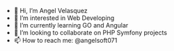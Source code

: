 - 👋 Hi, I’m Angel Velasquez
- 👀 I’m interested in Web Developing
- 🌱 I’m currently learning GO and Angular
- 💞️ I’m looking to collaborate on PHP Symfony projects
- 📫 How to reach me: @angelsoft071

<!---
angelsoft071/angelsoft071 is a ✨ special ✨ repository because its `README.md` (this file) appears on your GitHub profile.
You can click the Preview link to take a look at your changes.
--->
